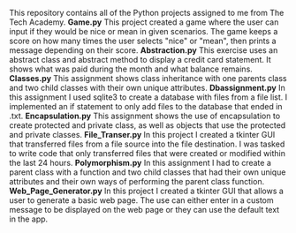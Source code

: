 This repository contains all of the Python projects assigned to me from The Tech Academy.
**Game.py** This project created a game where the user can input if they would be nice or mean in given scenarios. The game keeps a score on how many times the user selects "nice" or "mean", then prints a message depending on their score. 
**Abstraction.py** This exercise uses an abstract class and abstract method to display a credit card statement. It shows what was paid during the month and what balance remains.
**Classes.py** This assignment shows class inheritance with one parents class and two child classes with their own unique attributes.
**Dbassignment.py** In this assignment I used sqlite3 to create a database with files from a file list. I implemented an if statement to only add files to the database that ended in .txt.
**Encapsulation.py** This assignment shows the use of encapsulation to create protected and private class, as well as objects that use the protected and private classes.
**File_Transer.py** In this project I created a tkinter GUI that transferred files from a file source into the file destination. I was tasked to write code that only transferred files that were created or modified within the last 24 hours. 
**Polymorphism.py** In this assignment I had to create a parent class with a function and two child classes that had their own unique attributes and their own ways of performing the parent class function. 
**Web_Page_Generator.py** In this project I created a tkinter GUI that allows a user to generate a basic web page. The use can either enter in a custom message to be displayed on the web page or they can use the default text in the app. 
